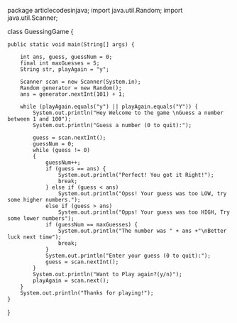 package articlecodesinjava;
import java.util.Random;
import java.util.Scanner;


 class GuessingGame {

    public static void main(String[] args) {

        int ans, guess, guessNum = 0;
        final int maxGuesses = 5;
        String str, playAgain = "y";

        Scanner scan = new Scanner(System.in);
        Random generator = new Random();
        ans = generator.nextInt(101) + 1;

        while (playAgain.equals("y") || playAgain.equals("Y")) {
            System.out.println("Hey Welcome to the game \nGuess a number between 1 and 100");
            System.out.println("Guess a number (0 to quit):");

            guess = scan.nextInt();
            guessNum = 0;
            while (guess != 0)
            {
                guessNum++;
                if (guess == ans) {
                    System.out.println("Perfect! You got it Right!");
                    break;
                } else if (guess < ans)
                    System.out.println("Opss! Your guess was too LOW, try some higher numbers.");
                else if (guess > ans)
                    System.out.println("Opps! Your guess was too HIGH, Try some lower numbers");
                if (guessNum == maxGuesses) {
                    System.out.println("The number was " + ans +"\nBetter luck next time");
                    break;
                }
                System.out.println("Enter your guess (0 to quit):");
                guess = scan.nextInt();
            }
            System.out.println("Want to Play again?(y/n)");
            playAgain = scan.next();
        }
        System.out.println("Thanks for playing!");
    }
}

